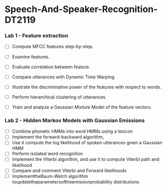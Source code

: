 # Speech-And-Speaker-Recognition-DT2119

### Lab 1 - Feature extraction
- [ ] Compute MFCC features step-by-step.
- [ ] Examine features.
- [ ] Evaluate correlation between feature.
- [ ] Compare utterances with Dynamic Time Warping.
- [ ] Illustrate the discriminative power of the features with respect to words.
- [ ] Perform hierarchical clustering of utterances.
- [ ] Yrain and analyze a Gaussian Mixture Model of the feature vectors.


### Lab 2 - Hidden Markov Models with Gaussian Emissions
- [ ] Combine phonetic HMMs into word HMMs using a lexicon 
- [ ] Implement the forward-backward algorithm, 
- [ ] Use it compute the log likelihood of spoken utterances given a Gaussian HMM 
- [ ] Perform isolated word recognition 
- [ ] Implement the Viterbi algorithm, and use it to compute Viterbi path and likelihood 
- [ ] Compare and comment Viterbi and Forward likelihoods 
- [ ] ImplementtheBaum-Welch algorithm toupdatetheparametersoftheemissionprobability distributions
